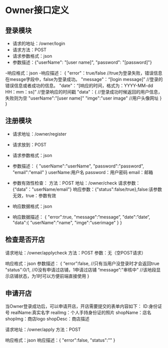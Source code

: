 # Owner接口定义

## 登录模块
- 请求的地址：/owner/login
- 请求方法：POST
- 请求参数格式：json
- 参数描述：{"userName": "[user name]", "password": "[password]"}

-响应格式：json
-响应描述：
{
  "error"：true/false                     //true为登录失败，错误信息在messge字段中，false为登录成功。
  "message"：“[login message]”            //登录的错误信息或者成功的信息。
  "date"：“[响应的时间，格式为：YYYY-MM-dd HH：mm：ss]”    //登录响应的时间戳
  "data"：{                                            //登录成功时候返回的用户信息，失败则为空
    "userName":"[user name]"
    "imge":"user image"                                   //用户头像网址
  }
}


## 注册模块
- 请求地址：/owner/register
- 请求放到：POST
- 请求参数格式：json
- 参数描述：
{
  "userName":"userName",
  "password":"password",
  "email":"email"
}
userName:用户名
password：用户密码
email：邮箱

- 参数有效性检查：
  方法：POST
  地址：/owner/check
  请求参数：{“data”："userName/email"}
  响应参数：{"status":false/true},false:该参数无效，true：参数有效


- 响应数据格式：json
- 响应数据描述：
{
  "error":true,
  "message":“message”,
  "date":”date“,
  "data":{
    "userName":"name",
    "imge":"userimage"
  }
}

## 检查是否开店
请求地址：/owner/applycheck
方法：POST
参数：无（空POST请求）

响应格式：json
参数描述：
{
  “error”:false,          //只有当用户没登录时才会返回true
  "status":0/1,             //0没有申请过店铺，1申请过店铺
  “message”:"审核中"  //该地段显示店铺状态，为1时可以方便前端直接使用
}


## 申请开店
当Owner登录成功后，可以申请开店，开店需要提交的表单内容如下：
ID:身份证号
realName:真实名字
realImg：个人手持身份证的照片
shopName：店名
shopImg：商店logo
shopDesc：商店描述

请求地址：/owner/apply
方法：POST

响应格式：json
响应描述：{
  "error":false,
  "status":""
}
